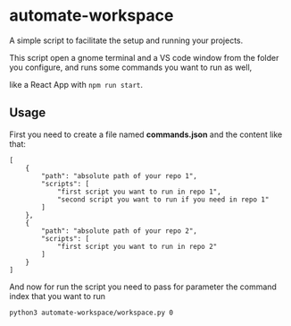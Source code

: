 # automate-workspace

A simple script to facilitate the setup and running your projects.

This script open a gnome terminal and a VS code window from the folder you configure, and runs some commands you want to run as well,

like a React App with `npm run start`.

## Usage

First you need to create a file named **commands.json** and the content like that:
```
[
    {
        "path": "absolute path of your repo 1",
        "scripts": [
            "first script you want to run in repo 1",
            "second script you want to run if you need in repo 1"
        ]
    },
    {
        "path": "absolute path of your repo 2",
        "scripts": [
            "first script you want to run in repo 2"
        ]
    }
]
```
And now for run the script you need to pass for parameter the command index that you want to run

`python3 automate-workspace/workspace.py 0`
